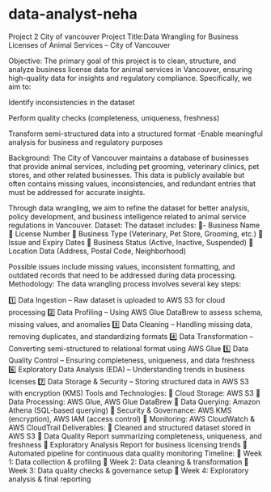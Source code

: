# data-analyst-neha
Project 2 City of vancouver
Project Title:Data Wrangling for Business Licenses of Animal Services – City of Vancouver

Objective:
The primary goal of this project is to clean, structure, and analyze business license data for animal services in Vancouver, ensuring high-quality data for insights and regulatory compliance. Specifically, we aim to:

Identify inconsistencies in the dataset

Perform quality checks (completeness, uniqueness, freshness)

Transform semi-structured data into a structured format
-Enable meaningful analysis for business and regulatory purposes

Background:
The City of Vancouver maintains a database of businesses that provide animal services, including pet grooming, veterinary clinics, pet stores, and other related businesses. This data is publicly available but often contains missing values, inconsistencies, and redundant entries that must be addressed for accurate insights.

Through data wrangling, we aim to refine the dataset for better analysis, policy development, and business intelligence related to animal service regulations in Vancouver.
Dataset:
The dataset includes:
📌- Business Name
📌 License Number
📌 Business Type (Veterinary, Pet Store, Grooming, etc.)
📌 Issue and Expiry Dates
📌 Business Status (Active, Inactive, Suspended)
📌 Location Data (Address, Postal Code, Neighborhood)

Possible issues include missing values, inconsistent formatting, and outdated records that need to be addressed during data processing.
Methodology:
The data wrangling process involves several key steps:

1️⃣ Data Ingestion – Raw dataset is uploaded to AWS S3 for cloud processing
2️⃣ Data Profiling – Using AWS Glue DataBrew to assess schema, missing values, and anomalies
3️⃣ Data Cleaning – Handling missing data, removing duplicates, and standardizing formats
4️⃣ Data Transformation – Converting semi-structured to relational format using AWS Glue
5️⃣ Data Quality Control – Ensuring completeness, uniqueness, and data freshness
6️⃣ Exploratory Data Analysis (EDA) – Understanding trends in business licenses
7️⃣ Data Storage & Security – Storing structured data in AWS S3 with encryption (KMS)
Tools and Technologies:
🔹 Cloud Storage: AWS S3
🔹 Data Processing: AWS Glue, AWS Glue DataBrew
🔹 Data Querying: Amazon Athena (SQL-based querying)
🔹 Security & Governance: AWS KMS (encryption), AWS IAM (access control)
🔹 Monitoring: AWS CloudWatch & AWS CloudTrail
Deliverables:
📌 Cleaned and structured dataset stored in AWS S3
📌 Data Quality Report summarizing completeness, uniqueness, and freshness
📌 Exploratory Analysis Report for business licensing trends
📌 Automated pipeline for continuous data quality monitoring
Timeline:
📆 Week 1: Data collection & profiling
📆 Week 2: Data cleaning & transformation
📆 Week 3: Data quality checks & governance setup
📆 Week 4: Exploratory analysis & final reporting


